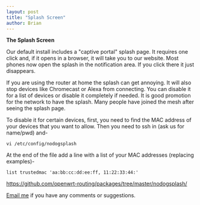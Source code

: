 ```yaml
---
layout: post
title: "Splash Screen"
author: Brian
---
```


**The Splash Screen**

Our default install includes a "captive portal" splash page. It requires one click and, if it opens in a browser, it will take you to our website. Most phones now open the splash in the notification area. If you click there it just disappears.

If you are using the router at home the splash can get annoying. It will also stop devices like Chromecast or Alexa from connecting. You can disable it for a list of devices or disable it completely if needed. It is good promotion for the network to have the splash. Many people have joined the mesh after seeing the splash page.

To disable it for certain devices, first, you need to find the MAC address of your devices that you want to allow. Then you need to ssh in (ask us for name/pwd) and-

```vi /etc/config/nodogsplash```

At the end of the file add a line with a list of your MAC addresses (replacing examples)-

```list trustedmac 'aa:bb:cc:dd:ee:ff, 11:22:33:44:'```


https://github.com/openwrt-routing/packages/tree/master/nodogsplash/


[Email me](mailto:brian@nycmesh.net) if you have any comments or suggestions.



